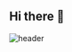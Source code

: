 ## Hi there 👋
![header](https://capsule-render.vercel.app/api?type=transparent&color=hexcode&height=300&section=header&text=김영오's%20Github&fontSize=50)


<!--
**zrfv/zrfv** is a ✨ _special_ ✨ repository because its `README.md` (this file) appears on your GitHub profile.

Here are some ideas to get you started:

- 🔭 I’m currently working on ...
- 🌱 I’m currently learning ...
- 👯 I’m looking to collaborate on ...
- 🤔 I’m looking for help with ...
- 💬 Ask me about ...
- 📫 How to reach me: ...
- 😄 Pronouns: ...
- ⚡ Fun fact: ...
-->
